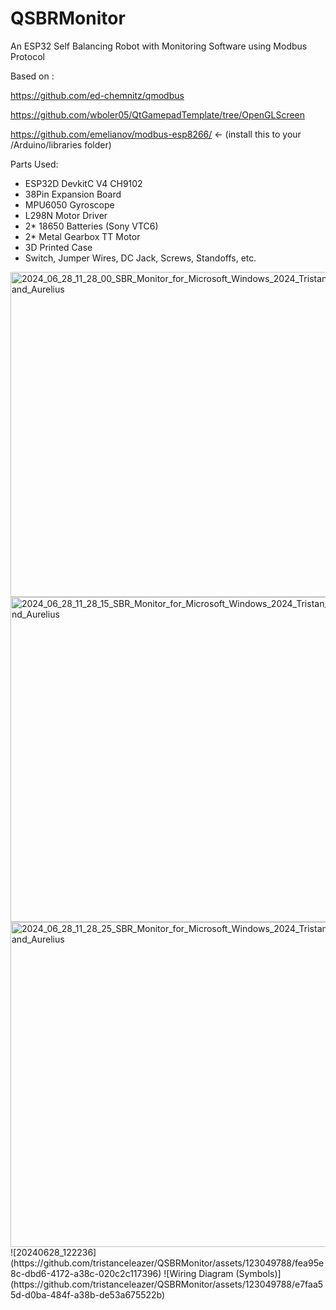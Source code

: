 # QSBRMonitor
An ESP32 Self Balancing Robot with Monitoring Software using Modbus Protocol


Based on :

https://github.com/ed-chemnitz/qmodbus 

https://github.com/wboler05/QtGamepadTemplate/tree/OpenGLScreen 

https://github.com/emelianov/modbus-esp8266/ <- (install this to your /Arduino/libraries folder) 

Parts Used:
- ESP32D DevkitC V4 CH9102
- 38Pin Expansion Board
- MPU6050 Gyroscope
- L298N Motor Driver
- 2* 18650 Batteries (Sony VTC6)
- 2* Metal Gearbox TT Motor
- 3D Printed Case
- Switch, Jumper Wires, DC Jack, Screws, Standoffs, etc.

<img width="520" alt="2024_06_28_11_28_00_SBR_Monitor_for_Microsoft_Windows_2024_Tristan_and_Aurelius" src="https://github.com/tristanceleazer/QSBRMonitor/assets/123049788/988f31af-a357-4a5d-9fef-33320d63a593">
<img width="520" alt="2024_06_28_11_28_15_SBR_Monitor_for_Microsoft_Windows_2024_Tristan_and_Aurelius" src="https://github.com/tristanceleazer/QSBRMonitor/assets/123049788/8e806f87-6ffe-492b-95c5-d930cd262f46">
<img width="520" alt="2024_06_28_11_28_25_SBR_Monitor_for_Microsoft_Windows_2024_Tristan_and_Aurelius" src="https://github.com/tristanceleazer/QSBRMonitor/assets/123049788/5b5c8dc0-734a-4086-9d3c-0fd9af3fcbc3">
![20240628_122236](https://github.com/tristanceleazer/QSBRMonitor/assets/123049788/fea95e8c-dbd6-4172-a38c-020c2c117396)
![Wiring Diagram (Symbols)](https://github.com/tristanceleazer/QSBRMonitor/assets/123049788/e7faa55d-d0ba-484f-a38b-de53a675522b)





